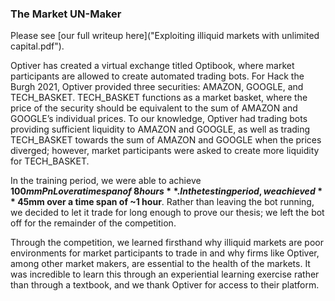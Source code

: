 ### The Market UN-Maker

Please see [our full writeup here]("Exploiting illiquid markets with unlimited capital.pdf").

Optiver has created a virtual exchange titled Optibook, where market participants are allowed to create automated trading bots. For Hack the Burgh 2021, Optiver provided three securities: AMAZON, GOOGLE, and TECH_BASKET. TECH_BASKET functions as a market basket, where the price of the security should be equivalent to the sum of AMAZON and GOOGLE’s individual prices. To our knowledge, Optiver had trading bots providing sufficient liquidity to AMAZON and GOOGLE, as well as trading TECH_BASKET towards the sum of AMAZON and GOOGLE when the prices diverged; however, market participants were asked to create more liquidity for TECH_BASKET.

In the training period, we were able to achieve **$100mm PnL over a time span of ~8 hours**. In the testing period, we achieved **~$45mm over a time span of ~1 hour**. Rather than leaving the bot running, we decided to let it trade for long enough to prove our thesis; we left the bot off for the remainder of the competition.

Through the competition, we learned firsthand why illiquid markets are poor environments for market participants to trade in and why firms like Optiver, among other market makers, are essential to the health of the markets. It was incredible to learn this through an experiential learning exercise rather than through a textbook, and we thank Optiver for access to their platform.